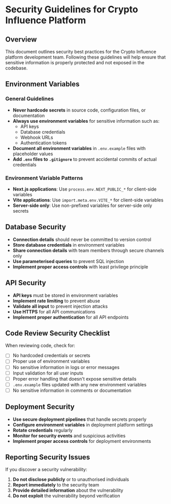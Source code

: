 # Security Guidelines for Crypto Influence Platform

## Overview

This document outlines security best practices for the Crypto Influence platform development team. Following these guidelines will help ensure that sensitive information is properly protected and not exposed in the codebase.

## Environment Variables

### General Guidelines

- **Never hardcode secrets** in source code, configuration files, or documentation
- **Always use environment variables** for sensitive information such as:
  - API keys
  - Database credentials
  - Webhook URLs
  - Authentication tokens
- **Document all environment variables** in `.env.example` files with placeholder values
- **Add `.env` files to `.gitignore`** to prevent accidental commits of actual credentials

### Environment Variable Patterns

- **Next.js applications**: Use `process.env.NEXT_PUBLIC_*` for client-side variables
- **Vite applications**: Use `import.meta.env.VITE_*` for client-side variables
- **Server-side only**: Use non-prefixed variables for server-side only secrets

## Database Security

- **Connection details** should never be committed to version control
- **Store database credentials** in environment variables
- **Share connection details** with team members through secure channels only
- **Use parameterised queries** to prevent SQL injection
- **Implement proper access controls** with least privilege principle

## API Security

- **API keys** must be stored in environment variables
- **Implement rate limiting** to prevent abuse
- **Validate all input** to prevent injection attacks
- **Use HTTPS** for all API communications
- **Implement proper authentication** for all API endpoints

## Code Review Security Checklist

When reviewing code, check for:

- [ ] No hardcoded credentials or secrets
- [ ] Proper use of environment variables
- [ ] No sensitive information in logs or error messages
- [ ] Input validation for all user inputs
- [ ] Proper error handling that doesn't expose sensitive details
- [ ] `.env.example` files updated with any new environment variables
- [ ] No sensitive information in comments or documentation

## Deployment Security

- **Use secure deployment pipelines** that handle secrets properly
- **Configure environment variables** in deployment platform settings
- **Rotate credentials** regularly
- **Monitor for security events** and suspicious activities
- **Implement proper access controls** for deployment environments

## Reporting Security Issues

If you discover a security vulnerability:

1. **Do not disclose publicly** or to unauthorised individuals
2. **Report immediately** to the security team
3. **Provide detailed information** about the vulnerability
4. **Do not exploit** the vulnerability beyond verification
